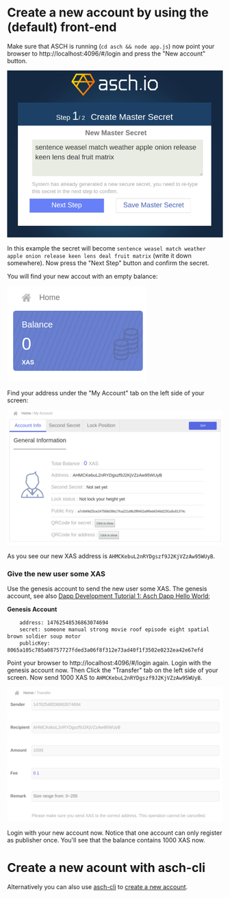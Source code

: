 # Create a new account by using the (default) front-end

Make sure that ASCH is running (`cd asch && node app.js`) now point your browser to http://localhost:4096/#/login and press the "New account" button.

![Step 1/2 Create Master Secret](./images/nextstep.png)

In this example the secret will become `sentence weasel match weather apple onion release keen lens deal fruit matrix` (write it down somewhere). Now press the "Next Step" button and confirm the secret.

You will find your new accout with an empty balance:

![Empty balance](./images/emptybalance.png)

Find your address under the "My Account" tab on the left side of your screen:

![Your address](./images/address.png)

As you see our new XAS address is `AHMCKebuL2nRYDgszf9J2KjVZzAw95WUyB`.

### Give the new user some XAS
Use the genesis account to send the new user some XAS. The genesis account, see also [Dapp Development Tutorial 1: Asch Dapp Hello World](https://github.com/AschPlatform/asch-docs/blob/master/dapp/hello_world/en.md);

**Genesis Account**
```
    address: 14762548536863074694
    secret: someone manual strong movie roof episode eight spatial brown soldier soup motor
    publicKey: 8065a105c785a08757727fded3a06f8f312e73ad40f1f3502e0232ea42e67efd
```

Point your browser to http://localhost:4096/#/login again. Login with the genesis account now. Then Click the "Transfer" tab on the left side of your screen. Now send 1000 XAS to `AHMCKebuL2nRYDgszf9J2KjVZzAw95WUyB`.

![Pay](./images/pay.png)

Login with your new account now. Notice that one account can only register as publisher once. You'll see that the balance contains 1000 XAS now. 

# Create a new acount with asch-cli
Alternatively you can also use [asch-cli]() to [create a new account](https://github.com/AschPlatform/asch-docs/blob/master/dapp/hello_world/en.md#6-prepare-account-for-dapp-registration).


